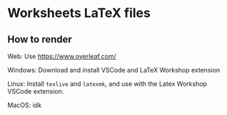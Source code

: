 # Worksheets LaTeX files
## How to render
Web:
Use https://www.overleaf.com/

Windows:
Download and install VSCode and LaTeX Workshop extension

Linux:
Install `texlive` and `latexmk`, and use with the Latex Workshop VSCode extension.

MacOS: idk
